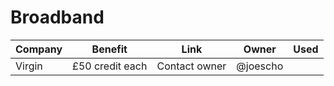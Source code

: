 # Broadband

| Company | Benefit | Link | Owner | Used |
| ------- | ------- | ---- | ----- | ----- |
| Virgin | £50 credit each | Contact owner | @joescho |
